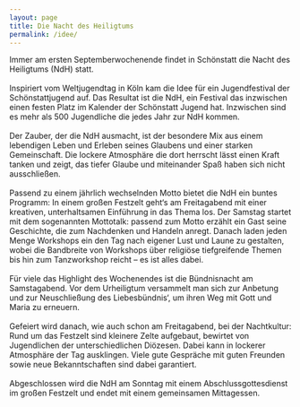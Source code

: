 ```yaml
---
layout: page
title: Die Nacht des Heiligtums
permalink: /idee/
---
```


Immer am ersten Septemberwochenende findet in Schönstatt die Nacht des Heiligtums (NdH) statt. <br /> <br />
Inspiriert vom Weltjugendtag in Köln kam die Idee für ein Jugendfestival der Schönstattjugend auf. Das Resultat ist die NdH, ein Festival das inzwischen einen festen Platz im Kalender der Schönstatt Jugend hat. Inzwischen sind es mehr als 500 Jugendliche die jedes Jahr zur NdH kommen. <br /> <br />
Der Zauber, der die NdH ausmacht, ist der besondere Mix aus einem lebendigen Leben und Erleben seines Glaubens und einer starken Gemeinschaft. Die lockere Atmosphäre die dort herrscht lässt einen Kraft tanken und zeigt, das tiefer Glaube und miteinander Spaß haben sich nicht ausschließen. <br /> <br />
Passend zu einem jährlich wechselnden Motto bietet die NdH ein buntes Programm: In einem großen Festzelt geht‘s am Freitagabend mit einer kreativen, unterhaltsamen Einführung in das Thema los. Der Samstag startet mit dem sogenannten Mottotalk: passend zum Motto erzählt ein Gast seine Geschichte, die zum Nachdenken und Handeln anregt. Danach laden jeden Menge Workshops ein den Tag nach eigener Lust und Laune zu gestalten, wobei die Bandbreite von Workshops über religiöse tiefgreifende Themen bis hin zum Tanzworkshop reicht – es ist alles dabei. <br /> <br />
Für viele das Highlight des Wochenendes ist die Bündnisnacht am Samstagabend. Vor dem Urheiligtum versammelt man sich zur Anbetung und zur Neuschließung des Liebesbündnis‘, um ihren Weg mit Gott und Maria zu erneuern. <br /> <br />
Gefeiert wird danach, wie auch schon am Freitagabend, bei der Nachtkultur: Rund um das Festzelt sind kleinere Zelte aufgebaut, bewirtet von Jugendlichen der unterschiedlichen Diözesen. Dabei kann in lockerer Atmosphäre der Tag ausklingen. Viele gute Gespräche mit guten Freunden sowie neue Bekanntschaften sind dabei garantiert. <br /> <br />
Abgeschlossen wird die NdH am Sonntag mit einem Abschlussgottesdienst im großen Festzelt und endet mit einem gemeinsamen Mittagessen.
